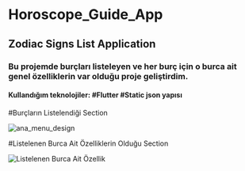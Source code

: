 # Horoscope_Guide_App
## Zodiac Signs List Application
### Bu projemde burçları listeleyen ve her burç için o burca ait genel özelliklerin var olduğu proje geliştirdim.

#### Kullandığım teknolojiler: #Flutter #Static json yapısı

#Burçların Listelendiği Section


![ana_menu_design](https://github.com/sadrettingoren/horoscope_app/assets/102412396/8446be0a-01f2-4cd7-bbff-c55cd670264c)



#Listelenen Burca Ait Özelliklerin Olduğu Section


![Listelenen Burca Ait Özellik](https://github.com/sadrettingoren/horoscope_app/assets/102412396/c154c2a8-535a-4e8e-96de-909f78f51412)


